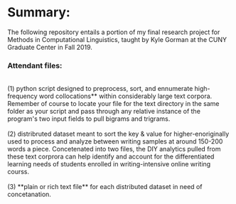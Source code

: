 # Summary:

The following repository entails a portion of my final research project for Methods in Computational Linguistics, taught by Kyle Gorman at the CUNY Graduate Center in Fall 2019.
<br>

### Attendant files:
<br>
(1) python script designed to preprocess, sort, and ennumerate high-frequency word collocations** within considerably large text corpora. Remember of course to locate your file for the text directory in the same folder as your script and pass through any relative instance of the program's two input fields to pull bigrams and trigrams.
<br>
<br>
(2) distribruted dataset meant to sort the key & value for higher-enoriginally used to process and analyze between writing samples at around 150-200 words a piece. Concetenated into two files, the DIY analytics pulled from these text corprora can help identify and account for the differentiated learning needs of students enrolled in writing-intensive online writing courss.
<br>
<br> 
(3) **plain or rich text file** for each distributed dataset in need of concetanation.
